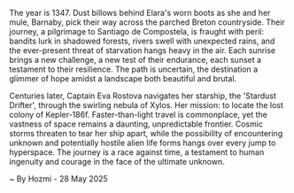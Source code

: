 
The year is 1347.  Dust billows behind Elara's worn boots as she and her mule, Barnaby, pick their way across the parched Breton countryside.  Their journey, a pilgrimage to Santiago de Compostela, is fraught with peril: bandits lurk in shadowed forests, rivers swell with unexpected rains, and the ever-present threat of starvation hangs heavy in the air.  Each sunrise brings a new challenge, a new test of their endurance, each sunset a testament to their resilience.  The path is uncertain, the destination a glimmer of hope amidst a landscape both beautiful and brutal.


Centuries later, Captain Eva Rostova navigates her starship, the 'Stardust Drifter', through the swirling nebula of Xylos.  Her mission: to locate the lost colony of Kepler-186f.  Faster-than-light travel is commonplace, yet the vastness of space remains a daunting, unpredictable frontier.  Cosmic storms threaten to tear her ship apart, while the possibility of encountering unknown and potentially hostile alien life forms hangs over every jump to hyperspace.  The journey is a race against time, a testament to human ingenuity and courage in the face of the ultimate unknown.

~ By Hozmi - 28 May 2025
